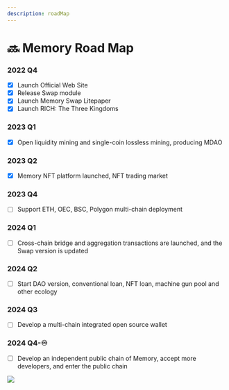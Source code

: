 ```yaml
---
description: roadMap
---
```


# 🔜 Memory Road Map

### 2022 Q4

* [x] Launch Official Web Site
* [x] Release Swap module
* [x] Launch Memory Swap Litepaper
* [x] Launch RICH: The Three Kingdoms&#x20;

### 2023 Q1

* [x] Open liquidity mining and single-coin lossless mining, producing MDAO

### 2023 Q2

* [x] Memory NFT platform launched, NFT trading market

### 2023 Q4

* [ ] Support ETH, OEC, BSC, Polygon multi-chain deployment

### 2024 Q1

* [ ] Cross-chain bridge and aggregation transactions are launched, and the Swap version is updated

### 2024 Q2

* [ ] Start DAO version, conventional loan, NFT loan, machine gun pool and other ecology

### 2024 Q3

* [ ] Develop a multi-chain integrated open source wallet

### 2024 Q4-♾️

* [ ] Develop an independent public chain of Memory, accept more developers, and enter the public chain

![](https://images.unsplash.com/photo-1614332287897-cdc485fa562d?crop=entropy\&cs=tinysrgb\&fm=jpg\&ixid=MnwxOTcwMjR8MHwxfHNlYXJjaHwyfHxzb29ufGVufDB8fHx8MTY1Mjk1MDExNQ\&ixlib=rb-1.2.1\&q=80)
